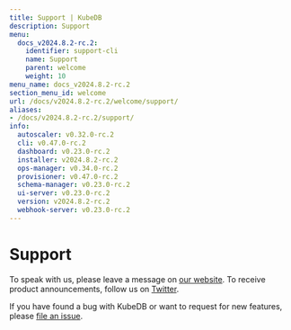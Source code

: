 ```yaml
---
title: Support | KubeDB
description: Support
menu:
  docs_v2024.8.2-rc.2:
    identifier: support-cli
    name: Support
    parent: welcome
    weight: 10
menu_name: docs_v2024.8.2-rc.2
section_menu_id: welcome
url: /docs/v2024.8.2-rc.2/welcome/support/
aliases:
- /docs/v2024.8.2-rc.2/support/
info:
  autoscaler: v0.32.0-rc.2
  cli: v0.47.0-rc.2
  dashboard: v0.23.0-rc.2
  installer: v2024.8.2-rc.2
  ops-manager: v0.34.0-rc.2
  provisioner: v0.47.0-rc.2
  schema-manager: v0.23.0-rc.2
  ui-server: v0.23.0-rc.2
  version: v2024.8.2-rc.2
  webhook-server: v0.23.0-rc.2
---
```


# Support

To speak with us, please leave a message on [our website](https://appscode.com/contact/). To receive product announcements, follow us on [Twitter](https://twitter.com/KubeDB).

If you have found a bug with KubeDB or want to request for new features, please [file an issue](https://github.com/kubedb/project/issues/new).
